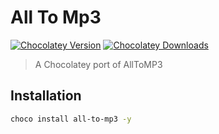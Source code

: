 # All To Mp3

[![Chocolatey Version][choco_version_svg]][choco_url]
[![Chocolatey Downloads][choco_downloads_svg]][choco_url]

> A Chocolatey port of AllToMP3



## Installation

```bash
choco install all-to-mp3 -y
```

[choco_downloads_svg]: https://img.shields.io/chocolatey/dt/all-to-mp3.svg?color=blue?style=flat-square
[choco_version_svg]: https://img.shields.io/chocolatey/v/all-to-mp3.svg?color=blue?style=flat-square
[choco_url]: https://chocolatey.org/packages/all-to-mp3/ 
